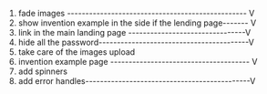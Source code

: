1. fade images ------------------------------------------------- V
2. show invention example in the side if the lending page------- V
3. link in the main landing page --------------------------------V
4. hide all the password-----------------------------------------V
5. take care of the images upload
6. invention example page -------------------------------------- V
7. add spinners
8. add error handles---------------------------------------------V
